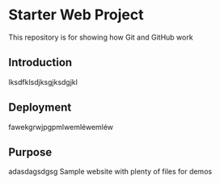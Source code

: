 # Starter Web Project
This repository is for showing how Git and GitHub work

## Introduction
lksdfklsdjksgjksdgjkl

## Deployment
fawekgrwjpgpmlwemléwemléw


## Purpose

adasdagsdgsg
Sample website with plenty of files for demos